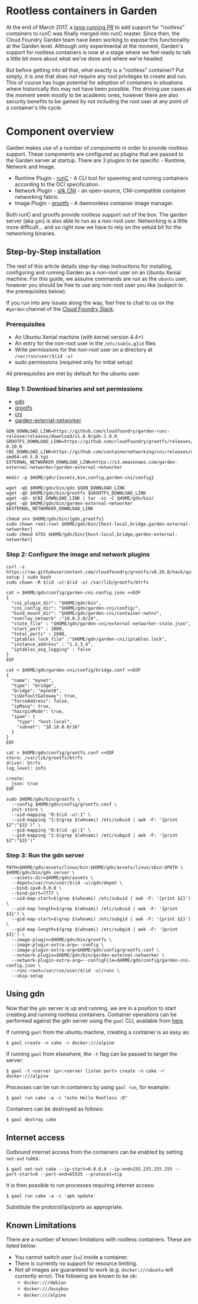 # Rootless containers in Garden

At the end of March 2017, a [long-running
PR](https://github.com/opencontainers/runc/pull/774) to add support for
"rootless" containers to runC was finally merged into runC master. Since then,
the Cloud Foundry Garden team have been working to expose this functionality at
the Garden level. Although only experimental at the moment, Garden's support
for rootless containers is now at a stage where we feel ready to talk a little
bit more about what we've done and where we're headed.

But before getting into all that, what exactly is a "rootless" container? Put
simply, it is one that does not require any root privileges to create and run.
This of course has huge potential for adoption of containers in situations
where historically this may not have been possible. The driving use cases at
the moment seem mostly to be academic ones, however there are also security
benefits to be gained by not including the root user at any point of a
container's life cycle.

# Component overview

Garden makes use of a number of components in order to provide rootless
support. These components are configured as plugins that are passed to the
Garden server at startup. There are 3 plugins to be specific - Runtime, Network
and Image.

* Runtime Plugin - [runC](https://github.com/opencontainers/runc) - A CLI tool
  for spawning and running containers according to the OCI specification.
* Network Plugin - [silk CNI](https://github.com/cloudfoundry-incubator/silk) -
  an open-source, CNI-compatible container networking fabric.
* Image Plugin - [grootfs](https://github.com/cloudfoundry/grootfs) - A
  daemonless container image manager.

Both runC and grootfs provide rootless support out of the box. The garden
server (aka `gdn`) is also able to run as a non-root user. Networking is a
little more difficult... and so right now we have to rely on the setuid bit for the networking binaries.

## Step-by-Step installation

The rest of this article details step-by-step instructions for installing,
configuring and running Garden as a non-root user on an Ubuntu Xenial machine.
For this guide, we assume commands are run as the `ubuntu` user, however you
should be free to use any non-root user you like (subject to the prerequisites
below).

If you run into any issues along the way, feel free to chat to us on the
`#garden` channel of the [Cloud Foundry Slack](http://slack.cloudfoundry.org/).

### Prerequisites

* An Ubuntu Xenial machine (with kernel version 4.4+)
* An entry for the non-root user in the `/etc/sub{u,g}id` files
* Write permissions for the non-root user on a directory at `/var/run/user/$(id -u)`
* sudo permissions (required only for initial setup)

All prerequisites are met by default for the ubuntu user.

### Step 1: Download binaries and set permissions

* [gdn](https://github.com/cloudfoundry/garden-runc-release/releases/download/v1.8.0/gdn-1.8.0)
* [grootfs](https://github.com/cloudfoundry/grootfs/releases/download/v0.20.0/grootfs-0.20.0)
* [cni](https://github.com/containernetworking/cni/releases/download/v0.5.0/cni-amd64-v0.5.0.tgz)
* [garden-external-networker](https://s3.amazonaws.com/garden-external-networker/garden-external-networker)

```
GDN_DOWNLOAD_LINK=https://github.com/cloudfoundry/garden-runc-release/releases/download/v1.8.0/gdn-1.8.0
GROOTFS_DOWNLOAD_LINK=https://github.com/cloudfoundry/grootfs/releases/download/v0.20.0/grootfs-0.20.0
CNI_DOWNLOAD_LINK=https://github.com/containernetworking/cni/releases/download/v0.5.0/cni-amd64-v0.5.0.tgz
EXTERNAL_NETWORKER_DOWNLOAD_LINK=https://s3.amazonaws.com/garden-external-networker/garden-external-networker

mkdir -p $HOME/gdn/{assets,bin,config,garden-cni/config}

wget -qO $HOME/gdn/bin/gdn $GDN_DOWNLOAD_LINK
wget -qO $HOME/gdn/bin/grootfs $GROOTFS_DOWNLOAD_LINK
wget -qO- $CNI_DOWNLOAD_LINK | tar -xz -C $HOME/gdn/bin/
wget -qO $HOME/gdn/bin/garden-external-networker $EXTERNAL_NETWORKER_DOWNLOAD_LINK

chmod u+x $HOME/gdn/bin/{gdn,grootfs}
sudo chown root:root $HOME/gdn/bin/{host-local,bridge,garden-external-networker}
sudo chmod 4755 $HOME/gdn/bin/{host-local,bridge,garden-external-networker}
```

### Step 2: Configure the image and network plugins

```
curl -s https://raw.githubusercontent.com/cloudfoundry/grootfs/v0.20.0/hack/quick-setup | sudo bash
sudo chown -R $(id -u):$(id -u) /var/lib/grootfs/btrfs

cat > $HOME/gdn/config/garden-cni-config.json <<EOF
{
  "cni_plugin_dir": "$HOME/gdn/bin",
  "cni_config_dir": "$HOME/gdn/garden-cni/config/",
  "bind_mount_dir": "$HOME/gdn/garden-cni/container-netns",
  "overlay_network" :"10.0.2.0/24",
  "state_file" : "$HOME/gdn/garden-cni/external-networker-state.json",
  "start_port" : 1000,
  "total_ports" : 2000,
  "iptables_lock_file" :"$HOME/gdn/garden-cni/iptables.lock",
  "instance_address" : "1.2.3.4",
  "iptables_asg_logging" : false
}
EOF

cat > $HOME/gdn/garden-cni/config/bridge.conf <<EOF
{
  "name": "mynet",
  "type": "bridge",
  "bridge": "mynet0",
  "isDefaultGateway": true,
  "forceAddress": false,
  "ipMasq": true,
  "hairpinMode": true,
  "ipam": {
    "type": "host-local",
    "subnet": "10.10.0.0/16"
  }
}
EOF

cat > $HOME/gdn/config/grootfs.conf <<EOF
store: /var/lib/grootfs/btrfs
driver: btrfs
log_level: info

create:
  json: true
EOF

sudo $HOME/gdn/bin/grootfs \
  --config $HOME/gdn/config/grootfs.conf \
  init-store \
  --uid-mapping "0:$(id -u):1" \
  --uid-mapping "1:$(grep $(whoami) /etc/subuid | awk -F: '{print $2":"$3}')" \
  --gid-mapping "0:$(id -g):1" \
  --gid-mapping "1:$(grep $(whoami) /etc/subgid | awk -F: '{print $2":"$3}')"
```

### Step 3: Run the gdn server

```
PATH=$HOME/gdn/assets/linux/bin:$HOME/gdn/assets/linux/sbin:$PATH \
$HOME/gdn/bin/gdn server \
  --assets-dir=$HOME/gdn/assets \
  --depot=/var/run/user/$(id -u)/gdn/depot \
  --bind-ip=0.0.0.0 \
  --bind-port=7777 \
  --uid-map-start=$(grep $(whoami) /etc/subuid | awk -F: '{print $2}') \
  --uid-map-length=$(grep $(whoami) /etc/subuid | awk -F: '{print $3}') \
  --gid-map-start=$(grep $(whoami) /etc/subgid | awk -F: '{print $2}') \
  --gid-map-length=$(grep $(whoami) /etc/subgid | awk -F: '{print $3}') \
  --image-plugin=$HOME/gdn/bin/grootfs \
  --image-plugin-extra-arg=--config \
  --image-plugin-extra-arg=$HOME/gdn/config/grootfs.conf \
  --network-plugin=$HOME/gdn/bin/garden-external-networker \
  --network-plugin-extra-arg=--configFile=$HOME/gdn/config/garden-cni-config.json \
  --runc-root=/var/run/user/$(id -u)/runc \
  --skip-setup
```

## Using gdn

Now that the `gdn` server is up and running, we are in a position to start
creating and running rootless containers. Container operations can be performed
against the gdn server using the `gaol` CLI, available from
[here](https://github.com/contraband/gaol/releases).

If running `gaol` from the ubuntu machine, creating a container is as easy as:

```
$ gaol create -n cake -r docker:///alpine
```

If running `gaol` from elsewhere, the `-t` flag can be passed to target the
server:

```
$ gaol -t <server ip>:<server listen port> create -n cake -r docker:///alpine
```

Processes can be run in containers by using `gaol run`, for example:

```
$ gaol run cake -a -c "echo Hello Rootless :D"
```

Containers can be destroyed as follows:

```
$ gaol destroy cake
```

## Internet access

Outbound internet access from the containers can be enabled by setting
`net-out` rules:

```
$ gaol net-out cake --ip-start=0.0.0.0 --ip-end=255.255.255.255 --port-start=0 --port-end=65535 --protocol=tcp
```

It is then possible to run processes requiring internet access:

```
$ gaol run cake -a -c 'apk update'
```

Substitute the protocol/ips/ports as appropriate.

## Known Limitations

There are a number of known limitations with rootless containers. These are listed below:

* You cannot switch user (`su`) inside a container.
* There is currently no support for resource limiting.
* Not all images are guaranteed to work (e.g. `docker:///ubuntu` will currently error). The following are known to be ok:
  * `docker:///debian`
  * `docker:///busybox`
  * `docker:///alpine`
